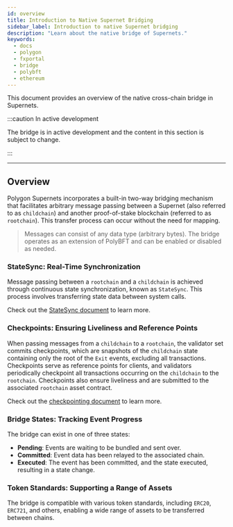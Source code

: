 ```yaml
---
id: overview
title: Introduction to Native Supernet Bridging
sidebar_label: Introduction to native Supernet bridging
description: "Learn about the native bridge of Supernets."
keywords:
  - docs
  - polygon
  - fxportal
  - bridge
  - polybft
  - ethereum
---
```


This document provides an overview of the native cross-chain bridge in Supernets.

:::caution In active development

The bridge is in active development and the content in this section is subject to change.

:::

---

## Overview

Polygon Supernets incorporates a built-in two-way bridging mechanism that facilitates arbitrary message passing between a Supernet (also referred to as `childchain`) and another proof-of-stake blockchain (referred to as `rootchain`). This transfer process can occur without the need for mapping.

> Messages can consist of any data type (arbitrary bytes).
> The bridge operates as an extension of PolyBFT and can be enabled or disabled as needed.

### StateSync: Real-Time Synchronization

Message passing between a `rootchain` and a `childchain` is achieved through continuous state synchronization, known as `StateSync`. This process involves transferring state data between system calls.

Check out the [StateSync document](/docs/supernets/design/bridge/statesync.md) to learn more.

### Checkpoints: Ensuring Liveliness and Reference Points

When passing messages from a `childchain` to a `rootchain`, the validator set commits checkpoints, which are snapshots of the `childchain` state containing only the root of the `Exit` events, excluding all transactions. Checkpoints serve as reference points for clients, and validators periodically checkpoint all transactions occurring on the `childchain` to the `rootchain`. Checkpoints also ensure liveliness and are submitted to the associated `rootchain` asset contract.

Check out the [checkpointing document](/docs/supernets/design/bridge/checkpoint.md) to learn more.

### Bridge States: Tracking Event Progress

The bridge can exist in one of three states:

- **Pending**: Events are waiting to be bundled and sent over.
- **Committed**: Event data has been relayed to the associated chain.
- **Executed**: The event has been committed, and the state executed, resulting in a state change.

### Token Standards: Supporting a Range of Assets

The bridge is compatible with various token standards, including `ERC20`, `ERC721`, and others, enabling a wide range of assets to be transferred between chains.
